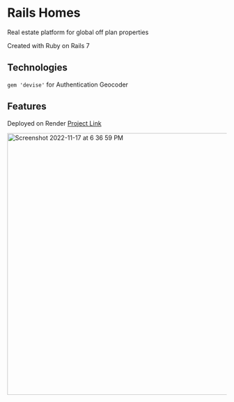 # Rails Homes 

Real estate platform for global off plan properties

Created with Ruby on Rails 7


## Technologies

```gem 'devise'``` for Authentication 
Geocoder 

## Features 


Deployed on Render
[Project Link](https://rails-w531.onrender.com/)


<img width="600" alt="Screenshot 2022-11-17 at 6 36 59 PM" src="https://user-images.githubusercontent.com/53289659/202504244-c93e740c-9124-4a1b-997c-5f7f3646f963.png">


